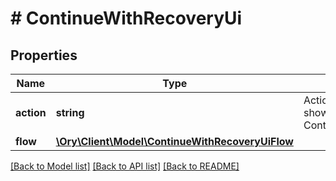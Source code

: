 # # ContinueWithRecoveryUi

## Properties

Name | Type | Description | Notes
------------ | ------------- | ------------- | -------------
**action** | **string** | Action will always be &#x60;show_recovery_ui&#x60; show_recovery_ui ContinueWithActionShowRecoveryUIString |
**flow** | [**\Ory\Client\Model\ContinueWithRecoveryUiFlow**](ContinueWithRecoveryUiFlow.md) |  |

[[Back to Model list]](../../README.md#models) [[Back to API list]](../../README.md#endpoints) [[Back to README]](../../README.md)
